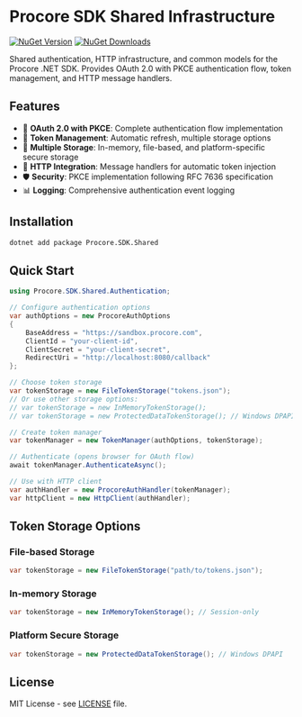 # Procore SDK Shared Infrastructure

[![NuGet Version](https://img.shields.io/nuget/v/Procore.SDK.Shared.svg)](https://www.nuget.org/packages/Procore.SDK.Shared/)
[![NuGet Downloads](https://img.shields.io/nuget/dt/Procore.SDK.Shared.svg)](https://www.nuget.org/packages/Procore.SDK.Shared/)

Shared authentication, HTTP infrastructure, and common models for the Procore .NET SDK. Provides OAuth 2.0 with PKCE authentication flow, token management, and HTTP message handlers.

## Features

- 🔐 **OAuth 2.0 with PKCE**: Complete authentication flow implementation
- 🔄 **Token Management**: Automatic refresh, multiple storage options
- 📱 **Multiple Storage**: In-memory, file-based, and platform-specific secure storage
- 🔧 **HTTP Integration**: Message handlers for automatic token injection
- 🛡️ **Security**: PKCE implementation following RFC 7636 specification
- 📊 **Logging**: Comprehensive authentication event logging

## Installation

```bash
dotnet add package Procore.SDK.Shared
```

## Quick Start

```csharp
using Procore.SDK.Shared.Authentication;

// Configure authentication options
var authOptions = new ProcoreAuthOptions
{
    BaseAddress = "https://sandbox.procore.com",
    ClientId = "your-client-id",
    ClientSecret = "your-client-secret",
    RedirectUri = "http://localhost:8080/callback"
};

// Choose token storage
var tokenStorage = new FileTokenStorage("tokens.json");
// Or use other storage options:
// var tokenStorage = new InMemoryTokenStorage();
// var tokenStorage = new ProtectedDataTokenStorage(); // Windows DPAPI

// Create token manager
var tokenManager = new TokenManager(authOptions, tokenStorage);

// Authenticate (opens browser for OAuth flow)
await tokenManager.AuthenticateAsync();

// Use with HTTP client
var authHandler = new ProcoreAuthHandler(tokenManager);
var httpClient = new HttpClient(authHandler);
```

## Token Storage Options

### File-based Storage
```csharp
var tokenStorage = new FileTokenStorage("path/to/tokens.json");
```

### In-memory Storage
```csharp
var tokenStorage = new InMemoryTokenStorage(); // Session-only
```

### Platform Secure Storage
```csharp
var tokenStorage = new ProtectedDataTokenStorage(); // Windows DPAPI
```

## License

MIT License - see [LICENSE](https://github.com/procore/procore-sdk-dotnet/blob/main/LICENSE) file.
